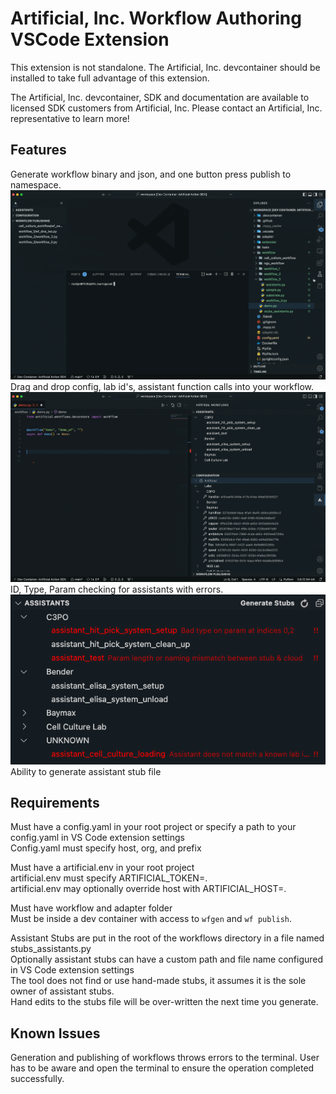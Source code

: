 # Artificial, Inc. Workflow Authoring VSCode Extension

This extension is not standalone. The Artificial, Inc. devcontainer should be installed to take full advantage of this extension.

The Artificial, Inc. devcontainer, SDK and documentation are available to licensed SDK customers from Artificial, Inc. Please contact an Artificial, Inc. representative to learn more!

## Features

Generate workflow binary and json, and one button press publish to namespace.<br/>
![](https://github.com/artificialinc/workflow-author-extension/blob/main/resources/readme/wfgen.gif)<br/>
Drag and drop config, lab id's, assistant function calls into your workflow.<br/>
![](https://github.com/artificialinc/workflow-author-extension/blob/main/resources/readme/drag_drop.gif)<br/>
ID, Type, Param checking for assistants with errors.<br/>
![](https://github.com/artificialinc/workflow-author-extension/blob/main/resources/readme/assistant_errors.png)<br/>
Ability to generate assistant stub file<br/>

## Requirements

Must have a config.yaml in your root project or specify a path to your config.yaml in VS Code extension settings<br/>
Config.yaml must specify host, org, and prefix<br/>

Must have a artificial.env in your root project<br/>
artificial.env must specify ARTIFICIAL_TOKEN=.<br/>
artificial.env may optionally override host with ARTIFICIAL_HOST=.<br/>

Must have workflow and adapter folder<br/>
Must be inside a dev container with access to `wfgen` and `wf publish`.<br/>

Assistant Stubs are put in the root of the workflows directory in a file named stubs_assistants.py<br/>
Optionally assistant stubs can have a custom path and file name configured in VS Code extension settings<br/>
The tool does not find or use hand-made stubs, it assumes it is the sole owner of assistant stubs.<br/>
Hand edits to the stubs file will be over-written the next time you generate.<br/>

## Known Issues

Generation and publishing of workflows throws errors to the terminal. User has to be aware and open the terminal to ensure the operation completed successfully.
